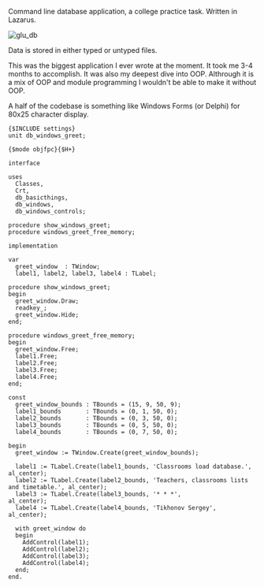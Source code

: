 Command line database application, a college practice task. Written in Lazarus.

![glu_db](https://user-images.githubusercontent.com/13202642/29994776-5de0785e-8fe0-11e7-9c55-215dab315ca1.gif)

Data is stored in either typed or untyped files.

This was the biggest application I ever wrote at the moment. It took me 3-4 months to accomplish. It was also my deepest dive into OOP. Althrough it is a mix of OOP and module programming I wouldn't be able to make it without OOP.

A half of the codebase is something like Windows Forms (or Delphi) for 80x25 character display.

```
{$INCLUDE settings}
unit db_windows_greet;

{$mode objfpc}{$H+}

interface

uses
  Classes,
  Crt,
  db_basicthings,
  db_windows,
  db_windows_controls;

procedure show_windows_greet;
procedure windows_greet_free_memory;

implementation

var
  greet_window  : TWindow;
  label1, label2, label3, label4 : TLabel;

procedure show_windows_greet;
begin
  greet_window.Draw;
  readkey_;
  greet_window.Hide;
end;

procedure windows_greet_free_memory;
begin
  greet_window.Free;
  label1.Free;
  label2.Free;
  label3.Free;
  label4.Free;
end;

const
  greet_window_bounds : TBounds = (15, 9, 50, 9);
  label1_bounds       : TBounds = (0, 1, 50, 0);
  label2_bounds       : TBounds = (0, 3, 50, 0);
  label3_bounds       : TBounds = (0, 5, 50, 0);
  label4_bounds       : TBounds = (0, 7, 50, 0);

begin
  greet_window := TWindow.Create(greet_window_bounds);

  label1 := TLabel.Create(label1_bounds, 'Classrooms load database.',                 al_center);
  label2 := TLabel.Create(label2_bounds, 'Teachers, classrooms lists and timetable.', al_center);
  label3 := TLabel.Create(label3_bounds, '* * *',                                     al_center);
  label4 := TLabel.Create(label4_bounds, 'Tikhonov Sergey',                           al_center);

  with greet_window do
  begin
    AddControl(label1);
    AddControl(label2);
    AddControl(label3);
    AddControl(label4);
  end;
end.


```

